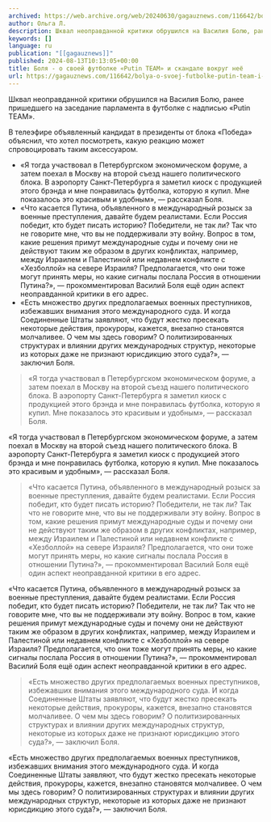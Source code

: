 ```yaml
---
archived: https://web.archive.org/web/20240630/gagauznews.com/116642/bolya-o-svoej-futbolke-putin-team-i-skandale-vokrug-neyo.html
author: Ольга Л.
description: Шквал неоправданной критики обрушился на Василия Болю, ранее пришедшего на заседание парламента в футболке с надписью «Putin TEAM». В телеэфире объявленный кандидат в президенты от блока «Победа» объяснил, что хотел посмотреть, какую реакцию может спровоцировать таким аксессуаром. «Я тогда участвовал в Петербургском экономическом форуме, а затем поехал в Москву на второй съезд нашего политического блока. В аэропорту Санкт-Петербурга я заметил киоск с продукцией этого брэнда и мне понравилась футболка, которую я купил. Мне показалось это красивым и удобным», — рассказал Боля. «Что касается Путина, объявленного в международный розыск за военные преступления, давайте будем реалистами. Если Россия победит, кто будет писать […]
keywords: []
language: ru
publication: "[[gagauznews]]"
published: 2024-08-13T10:13:05+00:00
title: Боля - о своей футболке «Putin TEAM» и скандале вокруг неё
url: https://gagauznews.com/116642/bolya-o-svoej-futbolke-putin-team-i-skandale-vokrug-neyo.html
---
```


Шквал неоправданной критики обрушился на Василия Болю, ранее пришедшего на заседание парламента в футболке с надписью «Putin TEAM».

В телеэфире объявленный кандидат в президенты от блока «Победа» объяснил, что хотел посмотреть, какую реакцию может спровоцировать таким аксессуаром.

* «Я тогда участвовал в Петербургском экономическом форуме, а затем поехал в Москву на второй съезд нашего политического блока. В аэропорту Санкт-Петербурга я заметил киоск с продукцией этого брэнда и мне понравилась футболка, которую я купил. Мне показалось это красивым и удобным», — рассказал Боля.
* «Что касается Путина, объявленного в международный розыск за военные преступления, давайте будем реалистами. Если Россия победит, кто будет писать историю? Победители, не так ли? Так что не говорите мне, что вы не поддерживали эту войну. Вопрос в том, какие решения примут международные суды и почему они не действуют таким же образом в других конфликтах, например, между Израилем и Палестиной или недавнем конфликте с «Хезболлой» на севере Израиля? Предполагается, что они тоже могут принять меры, но какие сигналы послала Россия в отношении Путина?», — прокомментировал Василий Боля ещё один аспект неоправданной критики в его адрес.
* «Есть множество других предполагаемых военных преступников, избежавших внимания этого международного суда. И когда Соединенные Штаты заявляют, что будут жестко пресекать некоторые действия, прокуроры, кажется, внезапно становятся молчаливее. О чем мы здесь говорим? О политизированных структурах и влиянии других международных структур, некоторые из которых даже не признают юрисдикцию этого суда?», — заключил Боля.

> «Я тогда участвовал в Петербургском экономическом форуме, а затем поехал в Москву на второй съезд нашего политического блока. В аэропорту Санкт-Петербурга я заметил киоск с продукцией этого брэнда и мне понравилась футболка, которую я купил. Мне показалось это красивым и удобным», — рассказал Боля.

«Я тогда участвовал в Петербургском экономическом форуме, а затем поехал в Москву на второй съезд нашего политического блока. В аэропорту Санкт-Петербурга я заметил киоск с продукцией этого брэнда и мне понравилась футболка, которую я купил. Мне показалось это красивым и удобным», — рассказал Боля.

> «Что касается Путина, объявленного в международный розыск за военные преступления, давайте будем реалистами. Если Россия победит, кто будет писать историю? Победители, не так ли? Так что не говорите мне, что вы не поддерживали эту войну. Вопрос в том, какие решения примут международные суды и почему они не действуют таким же образом в других конфликтах, например, между Израилем и Палестиной или недавнем конфликте с «Хезболлой» на севере Израиля? Предполагается, что они тоже могут принять меры, но какие сигналы послала Россия в отношении Путина?», — прокомментировал Василий Боля ещё один аспект неоправданной критики в его адрес.

«Что касается Путина, объявленного в международный розыск за военные преступления, давайте будем реалистами. Если Россия победит, кто будет писать историю? Победители, не так ли? Так что не говорите мне, что вы не поддерживали эту войну. Вопрос в том, какие решения примут международные суды и почему они не действуют таким же образом в других конфликтах, например, между Израилем и Палестиной или недавнем конфликте с «Хезболлой» на севере Израиля? Предполагается, что они тоже могут принять меры, но какие сигналы послала Россия в отношении Путина?», — прокомментировал Василий Боля ещё один аспект неоправданной критики в его адрес.

> «Есть множество других предполагаемых военных преступников, избежавших внимания этого международного суда. И когда Соединенные Штаты заявляют, что будут жестко пресекать некоторые действия, прокуроры, кажется, внезапно становятся молчаливее. О чем мы здесь говорим? О политизированных структурах и влиянии других международных структур, некоторые из которых даже не признают юрисдикцию этого суда?», — заключил Боля.

«Есть множество других предполагаемых военных преступников, избежавших внимания этого международного суда. И когда Соединенные Штаты заявляют, что будут жестко пресекать некоторые действия, прокуроры, кажется, внезапно становятся молчаливее. О чем мы здесь говорим? О политизированных структурах и влиянии других международных структур, некоторые из которых даже не признают юрисдикцию этого суда?», — заключил Боля.